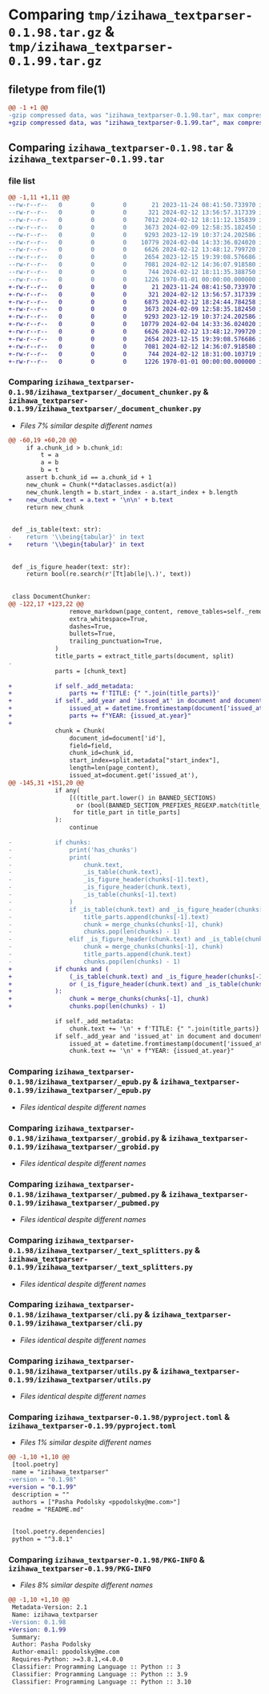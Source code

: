# Comparing `tmp/izihawa_textparser-0.1.98.tar.gz` & `tmp/izihawa_textparser-0.1.99.tar.gz`

## filetype from file(1)

```diff
@@ -1 +1 @@
-gzip compressed data, was "izihawa_textparser-0.1.98.tar", max compression
+gzip compressed data, was "izihawa_textparser-0.1.99.tar", max compression
```

## Comparing `izihawa_textparser-0.1.98.tar` & `izihawa_textparser-0.1.99.tar`

### file list

```diff
@@ -1,11 +1,11 @@
--rw-r--r--   0        0        0       21 2023-11-24 08:41:50.733970 izihawa_textparser-0.1.98/README.md
--rw-r--r--   0        0        0      321 2024-02-12 13:56:57.317339 izihawa_textparser-0.1.98/izihawa_textparser/__init__.py
--rw-r--r--   0        0        0     7012 2024-02-12 18:11:12.135839 izihawa_textparser-0.1.98/izihawa_textparser/_document_chunker.py
--rw-r--r--   0        0        0     3673 2024-02-09 12:58:35.182450 izihawa_textparser-0.1.98/izihawa_textparser/_epub.py
--rw-r--r--   0        0        0     9293 2023-12-19 10:37:24.202586 izihawa_textparser-0.1.98/izihawa_textparser/_grobid.py
--rw-r--r--   0        0        0    10779 2024-02-04 14:33:36.024020 izihawa_textparser-0.1.98/izihawa_textparser/_pubmed.py
--rw-r--r--   0        0        0     6626 2024-02-12 13:48:12.799720 izihawa_textparser-0.1.98/izihawa_textparser/_text_splitters.py
--rw-r--r--   0        0        0     2654 2023-12-15 19:39:08.576686 izihawa_textparser-0.1.98/izihawa_textparser/cli.py
--rw-r--r--   0        0        0     7081 2024-02-12 14:36:07.918580 izihawa_textparser-0.1.98/izihawa_textparser/utils.py
--rw-r--r--   0        0        0      744 2024-02-12 18:11:35.388750 izihawa_textparser-0.1.98/pyproject.toml
--rw-r--r--   0        0        0     1226 1970-01-01 00:00:00.000000 izihawa_textparser-0.1.98/PKG-INFO
+-rw-r--r--   0        0        0       21 2023-11-24 08:41:50.733970 izihawa_textparser-0.1.99/README.md
+-rw-r--r--   0        0        0      321 2024-02-12 13:56:57.317339 izihawa_textparser-0.1.99/izihawa_textparser/__init__.py
+-rw-r--r--   0        0        0     6875 2024-02-12 18:24:44.784258 izihawa_textparser-0.1.99/izihawa_textparser/_document_chunker.py
+-rw-r--r--   0        0        0     3673 2024-02-09 12:58:35.182450 izihawa_textparser-0.1.99/izihawa_textparser/_epub.py
+-rw-r--r--   0        0        0     9293 2023-12-19 10:37:24.202586 izihawa_textparser-0.1.99/izihawa_textparser/_grobid.py
+-rw-r--r--   0        0        0    10779 2024-02-04 14:33:36.024020 izihawa_textparser-0.1.99/izihawa_textparser/_pubmed.py
+-rw-r--r--   0        0        0     6626 2024-02-12 13:48:12.799720 izihawa_textparser-0.1.99/izihawa_textparser/_text_splitters.py
+-rw-r--r--   0        0        0     2654 2023-12-15 19:39:08.576686 izihawa_textparser-0.1.99/izihawa_textparser/cli.py
+-rw-r--r--   0        0        0     7081 2024-02-12 14:36:07.918580 izihawa_textparser-0.1.99/izihawa_textparser/utils.py
+-rw-r--r--   0        0        0      744 2024-02-12 18:31:00.103719 izihawa_textparser-0.1.99/pyproject.toml
+-rw-r--r--   0        0        0     1226 1970-01-01 00:00:00.000000 izihawa_textparser-0.1.99/PKG-INFO
```

### Comparing `izihawa_textparser-0.1.98/izihawa_textparser/_document_chunker.py` & `izihawa_textparser-0.1.99/izihawa_textparser/_document_chunker.py`

 * *Files 7% similar despite different names*

```diff
@@ -60,19 +60,20 @@
     if a.chunk_id > b.chunk_id:
         t = a
         a = b
         b = t
     assert b.chunk_id == a.chunk_id + 1
     new_chunk = Chunk(**dataclasses.asdict(a))
     new_chunk.length = b.start_index - a.start_index + b.length
+    new_chunk.text = a.text + '\n\n' + b.text
     return new_chunk
 
 
 def _is_table(text: str):
-    return '\\being{tabular}' in text
+    return '\\begin{tabular}' in text
 
 
 def _is_figure_header(text: str):
     return bool(re.search(r'[Tt]ab(le|\.)', text))
 
 
 class DocumentChunker:
@@ -122,17 +123,22 @@
                 remove_markdown(page_content, remove_tables=self._remove_tables),
                 extra_whitespace=True,
                 dashes=True,
                 bullets=True,
                 trailing_punctuation=True,
             )
             title_parts = extract_title_parts(document, split)
-
             parts = [chunk_text]
 
+            if self._add_metadata:
+                parts += f'TITLE: {" ".join(title_parts)}'
+            if self._add_year and 'issued_at' in document and document['issued_at'] != -62135596800:
+                issued_at = datetime.fromtimestamp(document['issued_at'], tz=None)
+                parts += f"YEAR: {issued_at.year}"
+
             chunk = Chunk(
                 document_id=document['id'],
                 field=field,
                 chunk_id=chunk_id,
                 start_index=split.metadata["start_index"],
                 length=len(page_content),
                 issued_at=document.get('issued_at'),
@@ -145,31 +151,20 @@
             if any(
                 [((title_part.lower() in BANNED_SECTIONS)
                   or (bool(BANNED_SECTION_PREFIXES_REGEXP.match(title_part.lower()))))
                  for title_part in title_parts]
             ):
                 continue
 
-            if chunks:
-                print('has_chunks')
-                print(
-                    chunk.text,
-                    _is_table(chunk.text),
-                    _is_figure_header(chunks[-1].text),
-                    _is_figure_header(chunk.text),
-                    _is_table(chunks[-1].text)
-                )
-                if _is_table(chunk.text) and _is_figure_header(chunks[-1].text):
-                    title_parts.append(chunks[-1].text)
-                    chunk = merge_chunks(chunks[-1], chunk)
-                    chunks.pop(len(chunks) - 1)
-                elif _is_figure_header(chunk.text) and _is_table(chunks[-1].text):
-                    chunk = merge_chunks(chunks[-1], chunk)
-                    title_parts.append(chunk.text)
-                    chunks.pop(len(chunks) - 1)
+            if chunks and (
+                (_is_table(chunk.text) and _is_figure_header(chunks[-1].text))
+                or (_is_figure_header(chunk.text) and _is_table(chunks[-1].text))
+            ):
+                chunk = merge_chunks(chunks[-1], chunk)
+                chunks.pop(len(chunks) - 1)
 
             if self._add_metadata:
                 chunk.text += '\n' + f'TITLE: {" ".join(title_parts)}'
             if self._add_year and 'issued_at' in document and document['issued_at'] != -62135596800:
                 issued_at = datetime.fromtimestamp(document['issued_at'], tz=None)
                 chunk.text += '\n' + f"YEAR: {issued_at.year}"
```

### Comparing `izihawa_textparser-0.1.98/izihawa_textparser/_epub.py` & `izihawa_textparser-0.1.99/izihawa_textparser/_epub.py`

 * *Files identical despite different names*

### Comparing `izihawa_textparser-0.1.98/izihawa_textparser/_grobid.py` & `izihawa_textparser-0.1.99/izihawa_textparser/_grobid.py`

 * *Files identical despite different names*

### Comparing `izihawa_textparser-0.1.98/izihawa_textparser/_pubmed.py` & `izihawa_textparser-0.1.99/izihawa_textparser/_pubmed.py`

 * *Files identical despite different names*

### Comparing `izihawa_textparser-0.1.98/izihawa_textparser/_text_splitters.py` & `izihawa_textparser-0.1.99/izihawa_textparser/_text_splitters.py`

 * *Files identical despite different names*

### Comparing `izihawa_textparser-0.1.98/izihawa_textparser/cli.py` & `izihawa_textparser-0.1.99/izihawa_textparser/cli.py`

 * *Files identical despite different names*

### Comparing `izihawa_textparser-0.1.98/izihawa_textparser/utils.py` & `izihawa_textparser-0.1.99/izihawa_textparser/utils.py`

 * *Files identical despite different names*

### Comparing `izihawa_textparser-0.1.98/pyproject.toml` & `izihawa_textparser-0.1.99/pyproject.toml`

 * *Files 1% similar despite different names*

```diff
@@ -1,10 +1,10 @@
 [tool.poetry]
 name = "izihawa_textparser"
-version = "0.1.98"
+version = "0.1.99"
 description = ""
 authors = ["Pasha Podolsky <ppodolsky@me.com>"]
 readme = "README.md"
 
 
 [tool.poetry.dependencies]
 python = "^3.8.1"
```

### Comparing `izihawa_textparser-0.1.98/PKG-INFO` & `izihawa_textparser-0.1.99/PKG-INFO`

 * *Files 8% similar despite different names*

```diff
@@ -1,10 +1,10 @@
 Metadata-Version: 2.1
 Name: izihawa_textparser
-Version: 0.1.98
+Version: 0.1.99
 Summary: 
 Author: Pasha Podolsky
 Author-email: ppodolsky@me.com
 Requires-Python: >=3.8.1,<4.0.0
 Classifier: Programming Language :: Python :: 3
 Classifier: Programming Language :: Python :: 3.9
 Classifier: Programming Language :: Python :: 3.10
```

